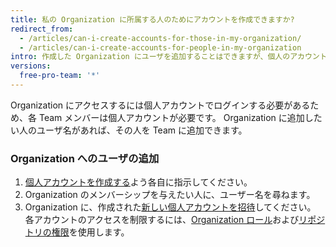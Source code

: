 ```yaml
---
title: 私の Organization に所属する人のためにアカウントを作成できますか?
redirect_from:
  - /articles/can-i-create-accounts-for-those-in-my-organization/
  - /articles/can-i-create-accounts-for-people-in-my-organization
intro: 作成した Organization にユーザを追加することはできますが、個人のアカウントを代理で作成することはできません。
versions:
  free-pro-team: '*'
---
```


Organization にアクセスするには個人アカウントでログインする必要があるため、各 Team メンバーは個人アカウントが必要です。 Organization に追加したい人のユーザ名があれば、その人を Team に追加できます。

### Organization へのユーザの追加

1. [個人アカウントを作成する](/articles/signing-up-for-a-new-github-account)よう各自に指示してください。
2. Organization のメンバーシップを与えたい人に、ユーザー名を尋ねます。
3. Organization に、作成された[新しい個人アカウントを招待](/articles/inviting-users-to-join-your-organization)してください。 各アカウントのアクセスを制限するには、[Organization ロール](/articles/permission-levels-for-an-organization)および[リポジトリの権限](/articles/repository-permission-levels-for-an-organization)を使用します。

